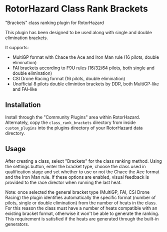 # RotorHazard Class Rank Brackets
"Brackets" class ranking plugin for RotorHazard

This plugin has been designed to be used along with single and double elimination brackets.

It supports:
* MultiGP format with Chace the Ace and Iron Man rule (16 pilots, double elimination)
* FAI brackets according to F9U rules (16/32/64 pilots, both single and double elimination)
* CSI Drone Racing format (16 pilots, double elimination)
* Unofficial 8 pilots double elimintion brackets by DDR, both MultiGP-like and FAI-like


## Installation

Install through the "Community Plugins" area within RotorHazard. Alternately, copy the `class_rank_brackets` directory from inside `custom_plugins` into the plugins directory of your RotorHazard data directory.


## Usage

After creating a class, select "Brackets" for the class ranking method. Using the settings button, enter the bracket type, choose the class used in qualification stage and set whether to use or not the Chace the Ace format and the Iron Man rule. If these options are enabled, visual feedback is provided to the race director when running the last heat.

Note: once selected the general bracket type (MultiGP, FAI, CSI Drone Racing) the plugin identifies automatically the specific format (number of pilots, single or double elimination) from the number of heats in the class. For this reason the class must have a number of heats compatible with an existing bracket format, otherwise it won't be able to generate the ranking. This requirement is satisfied if the heats are generated through the built-in generators.
